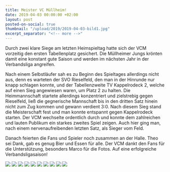 ```yaml
---
title: Meister VC Müllheim!
date: 2019-04-03 00:00:00 +02:00
layout: post
posted-on-social: true
thumbnail: "/upload/2019/2019-04-03-bild1.jpg"
excerpt_separator: "<!-- more -->"
---
```


Durch zwei klare Siege am letzten Heimspieltag hatte sich der VCM vorzeitig den ersten Tabellenplatz gesichert. Die Müllheimer Jungs krönten damit eine konstant gute Saison und werden im nächsten Jahr in der Verbandsliga angreifen.

Nach einem Selbstläufer sah es zu Beginn des Spieltages allerdings nicht aus, denn es warteten der SVO Rieselfeld, den man in der Hinrunde nur knapp schlagen konnte, und der Tabellenzweite TV Kappelrodeck 2, welche auf einen Sieg angewiesen waren, um Platz 2 zu halten. Die Heimmannschaft startete allerdings konzentriert und zielstrebig gegen Rieselfeld, ließ die gegnerische Mannschaft bis in den dritten Satz hinein nicht zum Zug kommen und gewann verdient 3:0. Nach diesem Sieg stand die Meisterschaft fest und man konnte entspannt gegen Kappelrodeck starten. Der VCM wechselte ordentlich durch und konnte dem zahlreichen und lauten Publikum ein starkes zweites Spiel zeigen. Auch hier ging man, nach einem nervenaufreibenden letzten Satz, als Sieger vom Feld.

Danach feierten die Fans und Spieler noch zusammen an der Halle. Theo sei Dank, gab es genug Bier und Essen für alle. Der VCM dankt den Fans für die Unterstützung, besonders Marco für die Fotos.
Auf eine erfolgreiche Verbandsligasaison!

![](/upload/2019/2019-04-03-bild2.jpg) ![](/upload/2019/2019-04-03-bild3.jpg) ![](/upload/2019/2019-04-03-bild4.jpg) ![](/upload/2019/2019-04-03-bild5.jpg) ![](/upload/2019/2019-04-03-bild6.jpg) ![](/upload/2019/2019-04-03-bild7.jpg) ![](/upload/2019/2019-04-03-bild8.jpg) ![](/upload/2019/2019-04-03-bild9.jpg) ![](/upload/2019/2019-04-03-bild10.jpg) ![](/upload/2019/2019-04-03-bild11.jpg)
